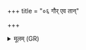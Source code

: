 +++
title = "०६ गौर् एव तान्"

+++
<details><summary>मूलम् (GR)</summary>

गौर् एव तान् हन्यमाना  
वैतहव्याँ अवातिरत् ।  
ये केशर प्राबन्धायाश्  
चरमाजाम् अपेचिरन् ॥
</details>